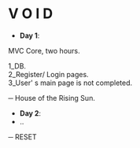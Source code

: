 # V O I D

- **Day 1**:

MVC Core, two hours.

1_DB.<br/>
2_Register/ Login pages.<br/>
3_User' s main page is not completed.<br/>

─  House of the Rising Sun.


- **Day 2**:
- ..<br/>


─ RESET
